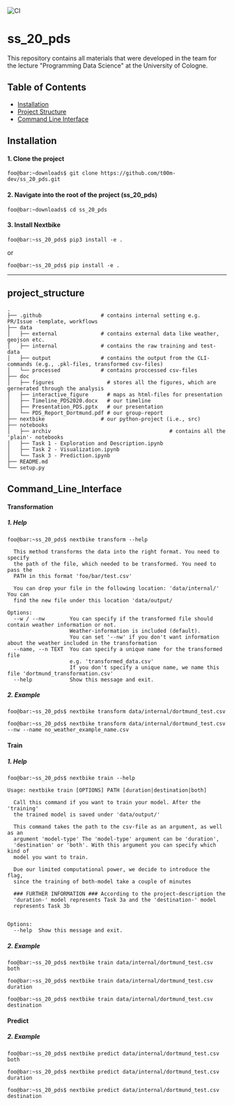 ![CI](https://github.com/t00m-dev/ss_20_pds/workflows/CI/badge.svg?branch=master)
# ss_20_pds
This repository contains all materials that were developed in the team for the lecture "Programming Data Science" at the University of Cologne.

## Table of Contents

- [Installation](#installation)
- [Project Structure](#project_structure)
- [Command Line Interface](#Command_Line_Interface)



## Installation

#### 1. Clone the project
```console
foo@bar:~downloads$ git clone https://github.com/t00m-dev/ss_20_pds.git
``` 
#### 2. Navigate into the root of the project (ss_20_pds)
```console
foo@bar:~downloads$ cd ss_20_pds
``` 

#### 3. Install Nextbike

```console
foo@bar:~ss_20_pds$ pip3 install -e .
```
or
```console
foo@bar:~ss_20_pds$ pip install -e .
```

---
## project_structure 
    .
    ├── .github                   # contains internal setting e.g. PR/Issue -template, workflows    
    ├── data                      
    │   ├── external              # contains external data like weather, geojson etc.
    │   ├── internal              # contains the raw training and test-data
    │   ├── output                # contains the output from the CLI-commands (e.g., .pkl-files, transformed csv-files)
    │   └── processed             # contains proccessed csv-files 
    ├── doc                       
    │   ├── figures                 # stores all the figures, which are gernerated through the analysis
    │   ├── interactive_figure      # maps as html-files for presentation
    │   ├── Timeline_PDS2020.docx   # our timeline
    │   ├── Presentation_PDS.pptx   # our presentation
    │   └── PDS_Report_Dortmund.pdf # our group-report
    ├── nextbike                  # our python-project (i.e., src)
    ├── notebooks                                         
    │   ├── archiv                                      # contains all the 'plain'- notebooks 
    │   ├── Task 1 - Exploration and Description.ipynb      
    │   ├── Task 2 - Visualization.ipynb                
    │   └── Task 3 - Prediction.ipynb                   
    ├── README.md
    └── setup.py
    
## Command_Line_Interface

#### Transformation 

##### 1. Help
```console
foo@bar:~ss_20_pds$ nextbike transform --help

  This method transforms the data into the right format. You need to specify
  the path of the file, which needed to be transformed. You need to pass the
  PATH in this format 'foo/bar/test.csv'

  You can drop your file in the following location: 'data/internal/' You can
  find the new file under this location 'data/output/

Options:
  --w / --nw        You can specify if the transformed file should contain weather information or not.
                    Weather-information is included (default).
                    You can set '--nw' if you don't want information about the weather included in the transformation
  --name, --n TEXT  You can specify a unique name for the transformed file
                    e.g. 'transformed_data.csv'
                    If you don't specify a unique name, we name this file 'dortmund_transformation.csv'
  --help            Show this message and exit.
```

##### 2. Example
```console
foo@bar:~ss_20_pds$ nextbike transform data/internal/dortmund_test.csv
```

```console
foo@bar:~ss_20_pds$ nextbike transform data/internal/dortmund_test.csv --nw --name no_weather_example_name.csv
```

#### Train

##### 1. Help

```console
foo@bar:~ss_20_pds$ nextbike train --help

Usage: nextbike train [OPTIONS] PATH [duration|destination|both]

  Call this command if you want to train your model. After the 'training'
  the trained model is saved under 'data/output/'

  This command takes the path to the csv-file as an argument, as well as an
  argument 'model-type' The 'model-type' argument can be 'duration',
  'destination' or 'both'. With this argument you can specify which kind of
  model you want to train.

  Due our limited computational power, we decide to introduce the flag,
  since the training of both-model take a couple of minutes

  ### FURTHER INFORMATION ### According to the project-description the
  'duration-' model represents Task 3a and the 'destination-' model
  represents Task 3b
  

Options:
  --help  Show this message and exit.
 ```
 
 ##### 2. Example
```console
foo@bar:~ss_20_pds$ nextbike train data/internal/dortmund_test.csv both
```

```console
foo@bar:~ss_20_pds$ nextbike train data/internal/dortmund_test.csv duration
```
```console
foo@bar:~ss_20_pds$ nextbike train data/internal/dortmund_test.csv destination
```

#### Predict

 ##### 2. Example
```console
foo@bar:~ss_20_pds$ nextbike predict data/internal/dortmund_test.csv both
```

```console
foo@bar:~ss_20_pds$ nextbike predict data/internal/dortmund_test.csv duration
```
```console
foo@bar:~ss_20_pds$ nextbike predict data/internal/dortmund_test.csv destination
```
